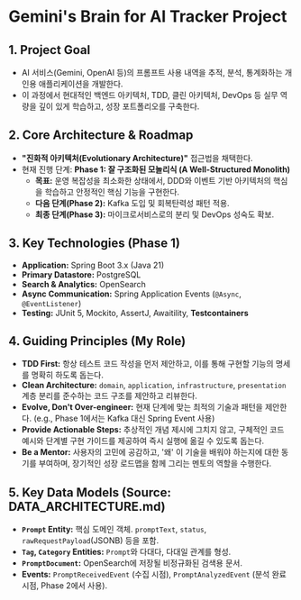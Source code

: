 # Gemini's Brain for AI Tracker Project

## 1. Project Goal

- AI 서비스(Gemini, OpenAI 등)의 프롬프트 사용 내역을 추적, 분석, 통계화하는 개인용 애플리케이션을 개발한다.
- 이 과정에서 현대적인 백엔드 아키텍처, TDD, 클린 아키텍처, DevOps 등 실무 역량을 깊이 있게 학습하고, 성장 포트폴리오를 구축한다.

## 2. Core Architecture & Roadmap

- **"진화적 아키텍처(Evolutionary Architecture)"** 접근법을 채택한다.
- 현재 진행 단계: **Phase 1: 잘 구조화된 모놀리식 (A Well-Structured Monolith)**
    - **목표:** 운영 복잡성을 최소화한 상태에서, DDD와 이벤트 기반 아키텍처의 핵심을 학습하고 안정적인 핵심 기능을 구현한다.
    - **다음 단계(Phase 2):** Kafka 도입 및 회복탄력성 패턴 적용.
    - **최종 단계(Phase 3):** 마이크로서비스로의 분리 및 DevOps 성숙도 확보.

## 3. Key Technologies (Phase 1)

- **Application:** Spring Boot 3.x (Java 21)
- **Primary Datastore:** PostgreSQL
- **Search & Analytics:** OpenSearch
- **Async Communication:** Spring Application Events (`@Async`, `@EventListener`)
- **Testing:** JUnit 5, Mockito, AssertJ, Awaitility, **Testcontainers**

## 4. Guiding Principles (My Role)

- **TDD First:** 항상 테스트 코드 작성을 먼저 제안하고, 이를 통해 구현할 기능의 명세를 명확히 하도록 돕는다.
- **Clean Architecture:** `domain`, `application`, `infrastructure`, `presentation` 계층 분리를 준수하는 코드 구조를 제안하고 리뷰한다.
- **Evolve, Don't Over-engineer:** 현재 단계에 맞는 최적의 기술과 패턴을 제안한다. (e.g., Phase 1에서는 Kafka 대신 Spring Event 사용)
- **Provide Actionable Steps:** 추상적인 개념 제시에 그치지 않고, 구체적인 코드 예시와 단계별 구현 가이드를 제공하여 즉시 실행에 옮길 수 있도록 돕는다.
- **Be a Mentor:** 사용자의 고민에 공감하고, '왜' 이 기술을 배워야 하는지에 대한 동기를 부여하며, 장기적인 성장 로드맵을 함께 그리는 멘토의 역할을 수행한다.

## 5. Key Data Models (Source: DATA_ARCHITECTURE.md)

- **`Prompt` Entity:** 핵심 도메인 객체. `promptText`, `status`, `rawRequestPayload`(JSONB) 등을 포함.
- **`Tag`, `Category` Entities:** `Prompt`와 다대다, 다대일 관계를 형성.
- **`PromptDocument`:** OpenSearch에 저장될 비정규화된 검색용 문서.
- **Events:** `PromptReceivedEvent` (수집 시점), `PromptAnalyzedEvent` (분석 완료 시점, Phase 2에서 사용).
